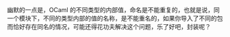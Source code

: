 幽默的一点是，OCaml 的不同类型的内部值，命名是不能重复的，也就是说，同一个模块下，不同的类型内部的值的名称，是不能重名的，如果你导入了不同的包而恰好存在同名的情况，可能还得花功夫解决这个问题，乐了好吧，封装呢？